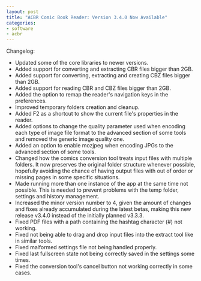 ```yaml
---
layout: post
title: "ACBR Comic Book Reader: Version 3.4.0 Now Available"
categories:
- software
- acbr
---
```


<p>Changelog:</p>
<ul><li>Updated some of the core libraries to newer versions.
</li><li>Added support for converting and extracting CBR files bigger than 2GB.
</li><li>Added support for converting, extracting and creating CBZ files bigger than 2GB.
</li><li>Added support for reading CBR and CBZ files bigger than 2GB.
</li><li>Added the option to remap the reader's navigation keys in the preferences.
</li><li>Improved temporary folders creation and cleanup.
</li><li>Added F2 as a shortcut to show the current file's properties in the reader.
</li><li>Added options to change the quality parameter used when encoding  each type of image file format to the advanced section of some tools and  removed the generic image quality one.
</li><li>Added an option to enable mozjpeg when encoding JPGs to the advanced section of some tools.
</li><li>Changed how the comics conversion tool treats input files with  multiple folders. It now preserves the original folder structure  whenever possible, hopefully avoiding the chance of having output files  with out of order or missing pages in some specific situations.
</li><li>Made running more than one instance of the app at the same time not  possible. This is needed to prevent problems with the temp folder,  settings and history management.
</li><li>Increased the minor version number to 4, given the amount of changes  and fixes already accumulated during the latest betas, making this new  release v3.4.0 instead of the initially planned v3.3.3.
</li><li>Fixed PDF files with a path containing the hashtag character (#) not working.
</li><li>Fixed not being able to drag and drop input files into the extract tool like in similar tools.
</li><li>Fixed malformed settings file not being handled properly.
</li><li>Fixed last fullscreen state not being correctly saved in the settings some times.
</li><li>Fixed the conversion tool's cancel button not working correctly in some cases.</li></ul>
